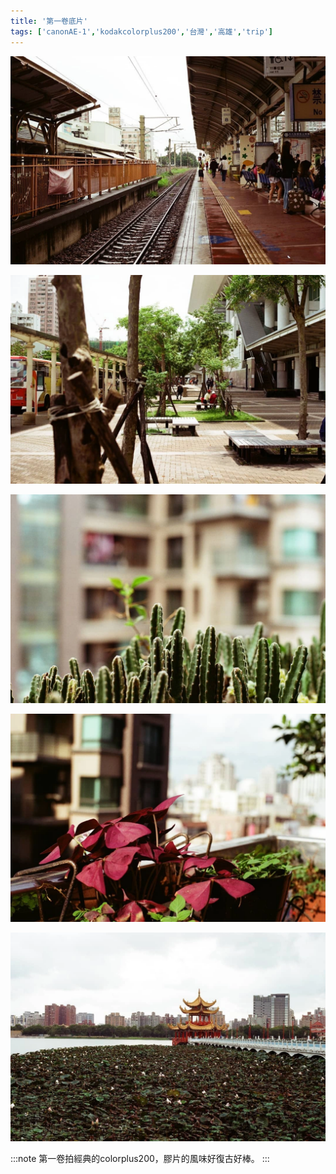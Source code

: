```yaml
---
title: '第一卷底片'
tags: ['canonAE-1','kodakcolorplus200','台灣','高雄','trip']
---
```

![img](./img/instagram_output/201905/001.webp)

![img](./img/instagram_output/201905/005.webp)

![img](./img/instagram_output/201905/002.webp)

![img](./img/instagram_output/201905/004.webp)

![img](./img/instagram_output/201905/006.webp)

:::note 
第一卷拍經典的colorplus200，膠片的風味好復古好棒。
:::